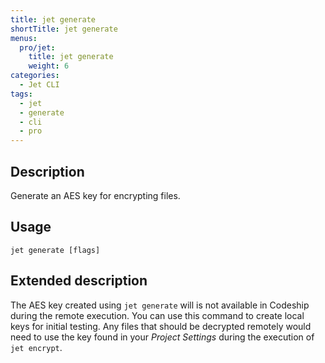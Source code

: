 ```yaml
---
title: jet generate
shortTitle: jet generate
menus:
  pro/jet:
    title: jet generate
    weight: 6
categories:
  - Jet CLI
tags:
  - jet
  - generate
  - cli
  - pro
---
```


## Description
Generate an AES key for encrypting files.

## Usage

```
jet generate [flags]
```

## Extended description
The AES key created using `jet generate` will is not available in Codeship during the remote execution. You can use this command to create local keys for initial testing. Any files that should be decrypted remotely would need to use the key found in your _Project Settings_ during the execution of `jet encrypt`.
